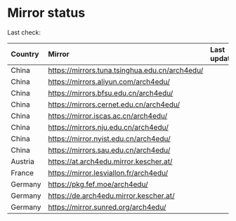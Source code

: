 <script src="./time.js"></script>
# Mirror status
Last check: <script type="text/javascript">localize(1711595995.2771215);</script>

|Country|Mirror|Last update|
|:------|:-----|:----------|
|China|https://mirrors.tuna.tsinghua.edu.cn/arch4edu/|<script type="text/javascript">localize(1711564439);</script>|
|China|https://mirrors.aliyun.com/arch4edu/|<script type="text/javascript">localize(1711564439);</script>|
|China|https://mirrors.bfsu.edu.cn/arch4edu/|<script type="text/javascript">localize(1711564439);</script>|
|China|https://mirrors.cernet.edu.cn/arch4edu/|<script type="text/javascript">localize(1711564439);</script>|
|China|https://mirror.iscas.ac.cn/arch4edu/|<script type="text/javascript">localize(1711564439);</script>|
|China|https://mirrors.nju.edu.cn/arch4edu/|<script type="text/javascript">localize(1711564439);</script>|
|China|https://mirror.nyist.edu.cn/arch4edu/|<script type="text/javascript">localize(1711564439);</script>|
|China|https://mirrors.sau.edu.cn/arch4edu/|<script type="text/javascript">localize(1711564439);</script>|
|Austria|https://at.arch4edu.mirror.kescher.at/|<script type="text/javascript">localize(1711564439);</script>|
|France|https://mirror.lesviallon.fr/arch4edu/|<script type="text/javascript">localize(1711564439);</script>|
|Germany|https://pkg.fef.moe/arch4edu/|<script type="text/javascript">localize(1711564439);</script>|
|Germany|https://de.arch4edu.mirror.kescher.at/|<script type="text/javascript">localize(1711564439);</script>|
|Germany|https://mirror.sunred.org/arch4edu/|<script type="text/javascript">localize(1711564439);</script>|

<script src="./tablefilter/tablefilter.js"></script>
<script src="./table.js"></script>